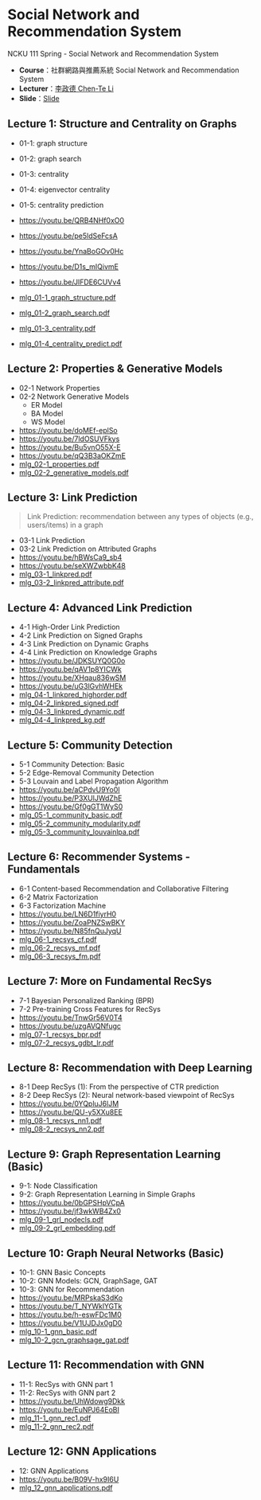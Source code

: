 # Social Network and Recommendation System
NCKU 111 Spring - Social Network and Recommendation System
- **Course**：社群網路與推薦系統 Social Network and Recommendation System
- **Lecturer**：[李政德 Chen-Te Li](https://www.csie.ncku.edu.tw/zh-hant/members/63)
- **Slide**：[Slide](./slide/)


## Lecture 1: Structure and Centrality on Graphs
- 01-1: graph structure
- 01-2: graph search
- 01-3: centrality
- 01-4: eigenvector centrality
- 01-5: centrality prediction

- https://youtu.be/QRB4NHf0xO0
- https://youtu.be/pe5ldSeFcsA
- https://youtu.be/YnaBoGOv0Hc
- https://youtu.be/D1s_mIQivmE
- https://youtu.be/JIFDE6CUVv4

- [mlg_01-1_graph_structure.pdf](./slide/mlg_01-1_graph_structure.pdf)
- [mlg_01-2_graph_search.pdf](./slide/mlg_01-2_graph_search.pdf)
- [mlg_01-3_centrality.pdf](./slide/mlg_01-3_centrality.pdf)
- [mlg_01-4_centrality_predict.pdf](./slide/mlg_01-4_centrality_predict.pdf)

## Lecture 2: Properties & Generative Models

- 02-1 Network Properties
- 02-2 Network Generative Models
    - ER Model
    - BA Model
    - WS Model
- https://youtu.be/doMEf-eplSo
- https://youtu.be/7ldOSUVFkys
- https://youtu.be/Bu5vnO55X-E
- https://youtu.be/qQ3B3aOKZmE
- [mlg_02-1_properties.pdf](./slide/mlg_02-1_properties.pdf)
- [mlg_02-2_generative_models.pdf](./slide/mlg_02-2_generative_models.pdf)

## Lecture 3: Link Prediction
> Link Prediction: recommendation between any types of objects (e.g., users/items) in a graph

- 03-1 Link Prediction
- 03-2 Link Prediction on Attributed Graphs
- https://youtu.be/hBWsCa9_sb4
- https://youtu.be/seXWZwbbK48
- [mlg_03-1_linkpred.pdf](./slide/mlg_03-1_linkpred.pdf)
- [mlg_03-2_linkpred_attribute.pdf](./slide/mlg_03-2_linkpred_attribute.pdf)

## Lecture 4: Advanced Link Prediction
- 4-1 High-Order Link Prediction
- 4-2 Link Prediction on Signed Graphs
- 4-3 Link Prediction on Dynamic Graphs
- 4-4 Link Prediction on Knowledge Graphs
- https://youtu.be/JDKSUYQ0G0o
- https://youtu.be/qAV1p8YICWk
- https://youtu.be/XHqau836wSM
- https://youtu.be/uG3lGvhWHEk
- [mlg_04-1_linkpred_highorder.pdf](./slide/mlg_04-1_linkpred_highorder.pdf)
- [mlg_04-2_linkpred_signed.pdf](./slide/mlg_04-2_linkpred_signed.pdf)
- [mlg_04-3_linkpred_dynamic.pdf](./slide/mlg_04-3_linkpred_dynamic.pdf)
- [mlg_04-4_linkpred_kg.pdf](./slide/mlg_04-4_linkpred_kg.pdf)

## Lecture 5: Community Detection
- 5-1 Community Detection: Basic
- 5-2 Edge-Removal Community Detection
- 5-3 Louvain and Label Propagation Algorithm
- https://youtu.be/aCPdvU9Yo0I
- https://youtu.be/P3XUlJWdZhE
- https://youtu.be/Gf0gGT1WyS0
- [mlg_05-1_community_basic.pdf](./slide/mlg_05-1_community_basic.pdf)
- [mlg_05-2_community_modularity.pdf](./slide/mlg_05-2_community_modularity.pdf)
- [mlg_05-3_community_louvainlpa.pdf](./slide/mlg_05-3_community_louvainlpa.pdf)

## Lecture 6: Recommender Systems - Fundamentals
- 6-1 Content-based Recommendation and Collaborative Filtering
- 6-2 Matrix Factorization
- 6-3 Factorization Machine
- https://youtu.be/LN6D1fiyrH0
- https://youtu.be/ZoaPNZSwBKY
- https://youtu.be/N85fnQuJyqU
- [mlg_06-1_recsys_cf.pdf](./slide/mlg_06-1_recsys_cf.pdf)
- [mlg_06-2_recsys_mf.pdf](./slide/mlg_06-2_recsys_mf.pdf)
- [mlg_06-3_recsys_fm.pdf](./slide/mlg_06-3_recsys_fm.pdf)

## Lecture 7: More on Fundamental RecSys
- 7-1 Bayesian Personalized Ranking (BPR)
- 7-2 Pre-training Cross Features for RecSys
- https://youtu.be/TnwGr56V0T4
- https://youtu.be/uzgAVQNfugc
- [mlg_07-1_recsys_bpr.pdf](./slide/mlg_07-1_recsys_bpr.pdf)
- [mlg_07-2_recsys_gdbt_lr.pdf](./slide/mlg_07-2_recsys_gdbt_lr.pdf)

## Lecture 8: Recommendation with Deep Learning
- 8-1 Deep RecSys (1): From the perspective of CTR prediction
- 8-2 Deep RecSys (2): Neural network-based viewpoint of RecSys
- https://youtu.be/0YQpluJ6lJM
- https://youtu.be/QU-y5XXu8EE
- [mlg_08-1_recsys_nn1.pdf](./slide/mlg_08-1_recsys_nn1.pdf)
- [mlg_08-2_recsys_nn2.pdf](./slide/mlg_08-2_recsys_nn2.pdf)

## Lecture 9: Graph Representation Learning (Basic)
- 9-1: Node Classification
- 9-2: Graph Representation Learning in Simple Graphs
- https://youtu.be/0bGPSHpVCpA
- https://youtu.be/jf3wkWB4Zx0
- [mlg_09-1_grl_nodecls.pdf](./slide/mlg_09-1_grl_nodecls.pdf)
- [mlg_09-2_grl_embedding.pdf](./slide/mlg_09-2_grl_embedding.pdf)

## Lecture 10: Graph Neural Networks (Basic)
- 10-1: GNN Basic Concepts
- 10-2: GNN Models: GCN, GraphSage, GAT
- 10-3: GNN for Recommendation
- https://youtu.be/MRPskaS3dKo
- https://youtu.be/T_NYWklYGTk
- https://youtu.be/h-eswFDc1M0
- https://youtu.be/V1UJDJx0gD0
- [mlg_10-1_gnn_basic.pdf](./slide/mlg_10-1_gnn_basic.pdf)
- [mlg_10-2_gcn_graphsage_gat.pdf](./slide/mlg_10-2_gcn_graphsage_gat.pdf)

## Lecture 11: Recommendation with GNN
- 11-1: RecSys with GNN part 1
- 11-2: RecSys with GNN part 2
- https://youtu.be/UhWdowg9Dkk
- https://youtu.be/EuNPJ64EoBI
- [mlg_11-1_gnn_rec1.pdf](./slide/mlg_11-1_gnn_rec1.pdf)
- [mlg_11-2_gnn_rec2.pdf](./slide/mlg_11-2_gnn_rec2.pdf)

## Lecture 12: GNN Applications
- 12: GNN Applications
- https://youtu.be/B09V-hx9I6U
- [mlg_12_gnn_applications.pdf](./slide/mlg_12_gnn_applications.pdf)